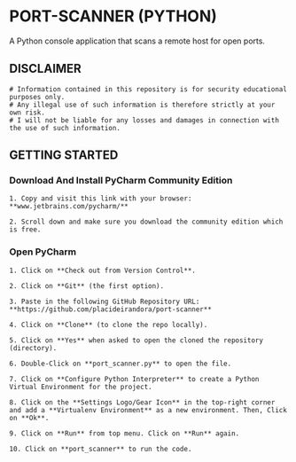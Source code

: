 # PORT-SCANNER (PYTHON)
A Python console application that scans a remote host for open ports.

## DISCLAIMER

```
# Information contained in this repository is for security educational purposes only.
# Any illegal use of such information is therefore strictly at your own risk.
# I will not be liable for any losses and damages in connection with the use of such information.
```

## GETTING STARTED

### Download And Install PyCharm Community Edition

```
1. Copy and visit this link with your browser: **www.jetbrains.com/pycharm/**
```
```
2. Scroll down and make sure you download the community edition which is free.
```

### Open PyCharm

```
1. Click on **Check out from Version Control**.
```
```
2. Click on **Git** (the first option).
```
```
3. Paste in the following GitHub Repository URL: **https://github.com/placideirandora/port-scanner**
```
```
4. Click on **Clone** (to clone the repo locally).
```
```
5. Click on **Yes** when asked to open the cloned the repository (directory).
```
```
6. Double-Click on **port_scanner.py** to open the file.
```
```
7. Click on **Configure Python Interpreter** to create a Python Virtual Environment for the project.
```
```
8. Click on the **Settings Logo/Gear Icon** in the top-right corner and add a **Virtualenv Environment** as a new environment. Then, Click on **Ok**.
```
```
9. Click on **Run** from top menu. Click on **Run** again.
```
```
10. Click on **port_scanner** to run the code.
```